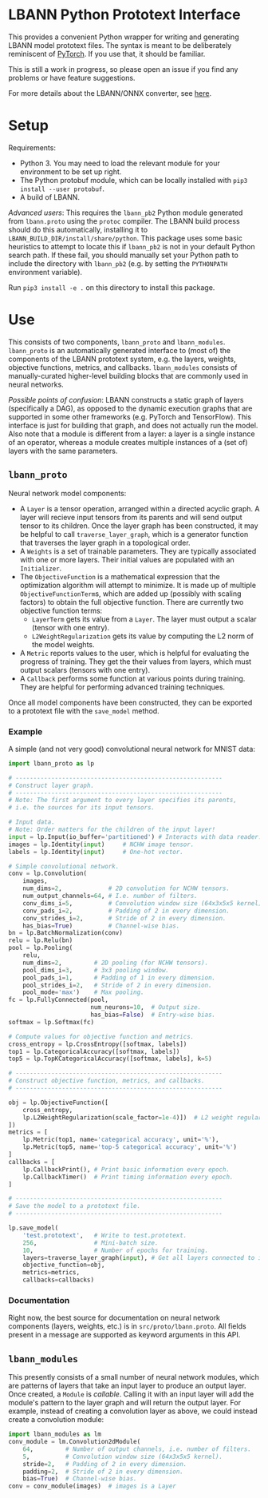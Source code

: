 # LBANN Python Prototext Interface

This provides a convenient Python wrapper for writing and generating
LBANN model prototext files. The syntax is meant to be deliberately
reminiscent of [PyTorch](https://pytorch.org/). If you use that, it
should be familiar.

This is still a work in progress, so please open an issue if you find
any problems or have feature suggestions.

For more details about the LBANN/ONNX converter, see
[here](docs/onnx/README.md).

# Setup

Requirements:
* Python 3. You may need to load the relevant module for your
  environment to be set up right.
* The Python protobuf module, which can be locally installed with
  `pip3 install --user protobuf`.
* A build of LBANN.

_Advanced users_: This requires the `lbann_pb2` Python module
generated from `lbann.proto` using the `protoc` compiler. The LBANN
build process should do this automatically, installing it to
`LBANN_BUILD_DIR/install/share/python`.  This package uses some basic
heuristics to attempt to locate this if `lbann_pb2` is not in your
default Python search path. If these fail, you should manually set
your Python path to include the directory with `lbann_pb2` (e.g. by
setting the `PYTHONPATH` environment variable).

Run `pip3 install -e .` on this directory to install this package.

# Use

This consists of two components, `lbann_proto` and
`lbann_modules`. `lbann_proto` is an automatically generated interface
to (most of) the components of the LBANN prototext system, e.g. the
layers, weights, objective functions, metrics, and
callbacks. `lbann_modules` consists of manually-curated higher-level
building blocks that are commonly used in neural networks.

_Possible points of confusion_: LBANN constructs a static graph of
layers (specifically a DAG), as opposed to the dynamic execution
graphs that are supported in some other frameworks (e.g. PyTorch and
TensorFlow). This interface is just for building that graph, and does
not actually run the model. Also note that a module is different from
a layer: a layer is a single instance of an operator, whereas a module
creates multiple instances of a (set of) layers with the same
parameters.

## `lbann_proto`

Neural network model components:

* A `Layer` is a tensor operation, arranged within a directed acyclic
  graph. A layer will recieve input tensors from its parents and will
  send output tensor to its children. Once the layer graph has been
  constructed, it may be helpful to call `traverse_layer_graph`, which
  is a generator function that traverses the layer graph in a
  topological order.
* A `Weights` is a set of trainable parameters. They are typically
  associated with one or more layers. Their initial values are
  populated with an `Initializer`.
* The `ObjectiveFunction` is a mathematical expression that the
  optimization algorithm will attempt to minimize. It is made up of
  multiple `ObjectiveFunctionTerm`s, which are added up (possibly with
  scaling factors) to obtain the full objective function. There are
  currently two objective function terms:
    - `LayerTerm` gets its value from a `Layer`. The layer must output
      a scalar (tensor with one entry).
    - `L2WeightRegularization` gets its value by computing the L2 norm
      of the model weights.
* A `Metric` reports values to the user, which is helpful for
  evaluating the progress of training. They get the their values from
  layers, which must output scalars (tensors with one entry).
* A `Callback` performs some function at various points during
  training. They are helpful for performing advanced training
  techniques.

Once all model components have been constructed, they can be exported
to a prototext file with the `save_model` method.

### Example

A simple (and not very good) convolutional neural network for MNIST
data:

```py
import lbann_proto as lp

# ----------------------------------------------------------
# Construct layer graph.
# ----------------------------------------------------------
# Note: The first argument to every layer specifies its parents,
# i.e. the sources for its input tensors.

# Input data.
# Note: Order matters for the children of the input layer!
input = lp.Input(io_buffer='partitioned') # Interacts with data reader.
images = lp.Identity(input)     # NCHW image tensor.
labels = lp.Identity(input)     # One-hot vector.

# Simple convolutional network.
conv = lp.Convolution(
    images,
    num_dims=2,             # 2D convolution for NCHW tensors.
    num_output_channels=64, # I.e. number of filters.
    conv_dims_i=5,          # Convolution window size (64x3x5x5 kernel).
    conv_pads_i=2,          # Padding of 2 in every dimension.
    conv_strides_i=2,       # Stride of 2 in every dimension.
    has_bias=True)          # Channel-wise bias.
bn = lp.BatchNormalization(conv)
relu = lp.Relu(bn)
pool = lp.Pooling(
    relu,
    num_dims=2,         # 2D pooling (for NCHW tensors).
    pool_dims_i=3,      # 3x3 pooling window.
    pool_pads_i=1,      # Padding of 1 in every dimension.
    pool_strides_i=2,   # Stride of 2 in every dimension.
    pool_mode='max')    # Max pooling.
fc = lp.FullyConnected(pool,
                       num_neurons=10,  # Output size.
                       has_bias=False)  # Entry-wise bias.
softmax = lp.Softmax(fc)

# Compute values for objective function and metrics.
cross_entropy = lp.CrossEntropy([softmax, labels])
top1 = lp.CategoricalAccuracy([softmax, labels])
top5 = lp.TopKCategoricalAccuracy([softmax, labels], k=5)

# ----------------------------------------------------------
# Construct objective function, metrics, and callbacks.
# ----------------------------------------------------------

obj = lp.ObjectiveFunction([
    cross_entropy,
    lp.L2WeightRegularization(scale_factor=1e-4)])  # L2 weight regularization
])
metrics = [
    lp.Metric(top1, name='categorical accuracy', unit='%'),
    lp.Metric(top5, name='top-5 categorical accuracy', unit='%')
]
callbacks = [
    lp.CallbackPrint(), # Print basic information every epoch.
    lp.CallbackTimer()  # Print timing information every epoch.
]

# ----------------------------------------------------------
# Save the model to a prototext file.
# ----------------------------------------------------------

lp.save_model(
    'test.prototext',   # Write to test.prototext.
    256,                # Mini-batch size.
    10,                 # Number of epochs for training.
    layers=traverse_layer_graph(input), # Get all layers connected to input.
    objective_function=obj,
    metrics=metrics,
    callbacks=callbacks)

```

### Documentation

Right now, the best source for documentation on neural network
components (layers, weights, etc.) is in `src/proto/lbann.proto`. All
fields present in a message are supported as keyword arguments in this
API.

## `lbann_modules`

This presently consists of a small number of neural network modules,
which are patterns of layers that take an input layer to produce an
output layer. Once created, a `Module` is _callable_. Calling it with
an input layer will add the module's pattern to the layer graph and
will return the output layer. For example, instead of creating a
convolution layer as above, we could instead create a convolution
module:

```py
import lbann_modules as lm
conv_module = lm.Convolution2dModule(
    64,         # Number of output channels, i.e. number of filters.
    5,          # Convolution window size (64x3x5x5 kernel).
    stride=2,   # Padding of 2 in every dimension.
    padding=2,  # Stride of 2 in every dimension.
    bias=True)  # Channel-wise bias.
conv = conv_module(images)  # images is a Layer
```
